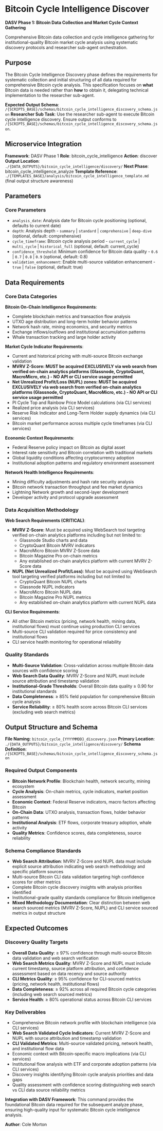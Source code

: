 # Bitcoin Cycle Intelligence Discover

**DASV Phase 1: Bitcoin Data Collection and Market Cycle Context Gathering**

Comprehensive Bitcoin data collection and cycle intelligence gathering for institutional-quality Bitcoin market cycle analysis using systematic discovery protocols and researcher sub-agent orchestration.

## Purpose

The Bitcoin Cycle Intelligence Discovery phase defines the requirements for systematic collection and initial structuring of all data required for comprehensive Bitcoin cycle analysis. This specification focuses on **what** Bitcoin data is needed rather than **how** to obtain it, delegating technical implementation to the researcher sub-agent.

**Expected Output Schema**: `/{SCRIPTS_BASE}/schemas/bitcoin_cycle_intelligence_discovery_schema.json`
**Researcher Sub Task**: Use the researcher sub-agent to execute Bitcoin cycle intelligence discovery. Ensure output conforms to `/{SCRIPTS_BASE}/schemas/bitcoin_cycle_intelligence_discovery_schema.json`.

## Microservice Integration

**Framework**: DASV Phase 1
**Role**: bitcoin_cycle_intelligence
**Action**: discover
**Output Location**: `./{DATA_OUTPUTS}/bitcoin_cycle_intelligence/discovery/`
**Next Phase**: bitcoin_cycle_intelligence_analyze
**Template Reference**: `./{TEMPLATES_BASE}/analysis/bitcoin_cycle_intelligence_template.md` (final output structure awareness)

## Parameters

### Core Parameters
- `analysis_date`: Analysis date for Bitcoin cycle positioning (optional, defaults to current date)
- `depth`: Analysis depth - `summary` | `standard` | `comprehensive` | `deep-dive` (optional, default: comprehensive)
- `cycle_timeframe`: Bitcoin cycle analysis period - `current_cycle` | `multi_cycle` | `historical_full` (optional, default: current_cycle)
- `confidence_threshold`: Minimum confidence for Bitcoin data quality - `0.6` | `0.7` | `0.8` | `0.9` (optional, default: 0.8)
- `validation_enhancement`: Enable multi-source validation enhancement - `true` | `false` (optional, default: true)

## Data Requirements

### Core Data Categories

**Bitcoin On-Chain Intelligence Requirements**:
- Complete blockchain metrics and transaction flow analysis
- UTXO age distribution and long-term holder behavior patterns
- Network hash rate, mining economics, and security metrics
- Exchange inflows/outflows and institutional accumulation patterns
- Whale transaction tracking and large holder activity

**Market Cycle Indicator Requirements**:
- Current and historical pricing with multi-source Bitcoin exchange validation
- **MVRV Z-Score: MUST be acquired EXCLUSIVELY via web search from verified on-chain analytics platforms (Glassnode, CryptoQuant, MacroMicro, etc.) - NO API or CLI service usage permitted**
- **Net Unrealized Profit/Loss (NUPL) zones: MUST be acquired EXCLUSIVELY via web search from verified on-chain analytics platforms (Glassnode, CryptoQuant, MacroMicro, etc.) - NO API or CLI service usage permitted**
- PI Cycle Top and Rainbow Price Model calculations (via CLI services)
- Realized price analysis (via CLI services)
- Reserve Risk Indicator and Long-Term Holder supply dynamics (via CLI services)
- Bitcoin market performance across multiple cycle timeframes (via CLI services)

**Economic Context Requirements**:
- Federal Reserve policy impact on Bitcoin as digital asset
- Interest rate sensitivity and Bitcoin correlation with traditional markets
- Global liquidity conditions affecting cryptocurrency adoption
- Institutional adoption patterns and regulatory environment assessment

**Network Health Intelligence Requirements**:
- Mining difficulty adjustments and hash rate security analysis
- Bitcoin network transaction throughput and fee market dynamics
- Lightning Network growth and second-layer development
- Developer activity and protocol upgrade assessment

### Data Acquisition Methodology

**Web Search Requirements (CRITICAL)**:
- **MVRV Z-Score**: Must be acquired using WebSearch tool targeting verified on-chain analytics platforms including but not limited to:
  - Glassnode Studio charts and data
  - CryptoQuant Bitcoin MVRV indicators
  - MacroMicro Bitcoin MVRV Z-Score data
  - Bitcoin Magazine Pro on-chain metrics
  - Any established on-chain analytics platform with current MVRV Z-Score data
- **NUPL (Net Unrealized Profit/Loss)**: Must be acquired using WebSearch tool targeting verified platforms including but not limited to:
  - CryptoQuant Bitcoin NUPL charts
  - Glassnode NUPL indicators
  - MacroMicro Bitcoin NUPL data
  - Bitcoin Magazine Pro NUPL metrics
  - Any established on-chain analytics platform with current NUPL data

**CLI Service Requirements**:
- All other Bitcoin metrics (pricing, network health, mining data, institutional flows) must continue using production CLI services
- Multi-source CLI validation required for price consistency and institutional flows
- CLI service health monitoring for operational reliability

### Quality Standards
- **Multi-Source Validation**: Cross-validation across multiple Bitcoin data sources with confidence scoring
- **Web Search Data Quality**: MVRV Z-Score and NUPL must include source attribution and timestamp validation
- **Institutional-Grade Thresholds**: Overall Bitcoin data quality ≥ 0.90 for institutional standards
- **Data Completeness**: ≥ 85% field population for comprehensive Bitcoin cycle analysis
- **Service Reliability**: ≥ 80% health score across Bitcoin CLI services (excluding web search metrics)

## Output Structure and Schema

**File Naming**: `bitcoin_cycle_{YYYYMMDD}_discovery.json`
**Primary Location**: `./{DATA_OUTPUTS}/bitcoin_cycle_intelligence/discovery/`
**Schema Definition**: `/{SCRIPTS_BASE}/schemas/bitcoin_cycle_intelligence_discovery_schema.json`

### Required Output Components
- **Bitcoin Network Profile**: Blockchain health, network security, mining ecosystem
- **Cycle Analysis**: On-chain metrics, cycle indicators, market position assessment
- **Economic Context**: Federal Reserve indicators, macro factors affecting Bitcoin
- **On-Chain Data**: UTXO analysis, transaction flows, holder behavior patterns
- **Institutional Analysis**: ETF flows, corporate treasury adoption, whale activity
- **Quality Metrics**: Confidence scores, data completeness, source reliability

### Schema Compliance Standards
- **Web Search Attribution**: MVRV Z-Score and NUPL data must include explicit source attribution indicating web search methodology and specific platform sources
- Multi-source Bitcoin CLI data validation targeting high confidence scores for other metrics
- Complete Bitcoin cycle discovery insights with analysis priorities identified
- Institutional-grade quality standards compliance for Bitcoin intelligence
- **Mixed Methodology Documentation**: Clear distinction between web search sourced metrics (MVRV Z-Score, NUPL) and CLI service sourced metrics in output structure

## Expected Outcomes

### Discovery Quality Targets
- **Overall Data Quality**: ≥ 97% confidence through multi-source Bitcoin data validation and web search verification
- **Web Search Metrics Quality**: MVRV Z-Score and NUPL must include current timestamp, source platform attribution, and confidence assessment based on data recency and source authority
- **CLI Metrics Quality**: ≥ 95% confidence for CLI-sourced metrics (pricing, network health, institutional flows)
- **Data Completeness**: ≥ 92% across all required Bitcoin cycle categories (including web search sourced metrics)
- **Service Health**: ≥ 80% operational status across Bitcoin CLI services

### Key Deliverables
- Comprehensive Bitcoin network profile with blockchain intelligence (via CLI services)
- **Web Search Validated Cycle Indicators**: Current MVRV Z-Score and NUPL with source attribution and timestamp validation
- **CLI Validated Metrics**: Multi-source validated pricing, network health, and institutional flow data
- Economic context with Bitcoin-specific macro implications (via CLI services)
- Institutional flow analysis with ETF and corporate adoption patterns (via CLI services)
- Discovery insights identifying Bitcoin cycle analysis priorities and data gaps
- Quality assessment with confidence scoring distinguishing web search vs CLI data source reliability metrics

**Integration with DASV Framework**: This command provides the foundational Bitcoin data required for the subsequent analyze phase, ensuring high-quality input for systematic Bitcoin cycle intelligence analysis.

**Author**: Cole Morton
